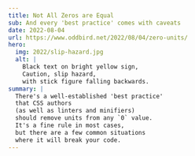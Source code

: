 ```yaml
---
title: Not All Zeros are Equal
sub: And every 'best practice' comes with caveats
date: 2022-08-04
url: https://www.oddbird.net/2022/08/04/zero-units/
hero:
  img: 2022/slip-hazard.jpg
  alt: |
    Black text on bright yellow sign,
    Caution, slip hazard,
    with stick figure falling backwards.
summary: |
  There's a well-established 'best practice'
  that CSS authors
  (as well as linters and minifiers)
  should remove units from any `0` value.
  It's a fine rule in most cases,
  but there are a few common situations
  where it will break your code.
---
```

